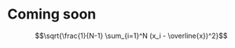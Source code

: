 <!-- TITLE: MathML, TeX and ASCIImath -->
<!-- SUBTITLE: How to include math equations in your page -->

# Coming soon
$$\sqrt{\frac{1}{N-1} \sum_{i=1}^N (x_i - \overline{x})^2}$$

<math xmlns="http://www.w3.org/1998/Math/MathML">
<apply>
  <in/>
  <cn type="complex-cartesian">17<sep/>29</cn>
  <complexes/>
</apply>
</math>